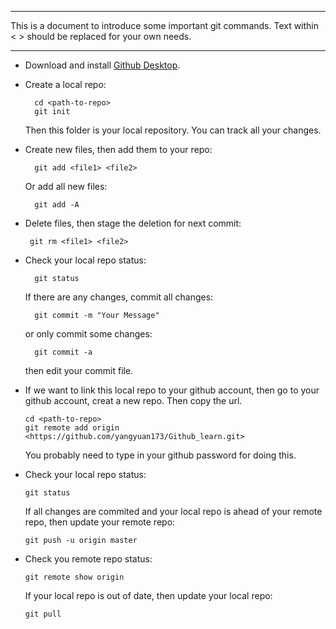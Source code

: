 ---------------------------------------
This is a document to introduce some important git commands. Text within < > should be replaced for your own needs.

---------------------------------------
- Download and install [Github Desktop](https://desktop.github.com/). 

- Create a local repo:

        cd <path-to-repo>
        git init

  Then this folder is your local repository. You can track all your changes.
- Create new files, then add them to your repo:

        git add <file1> <file2>
 
   Or add all new files:
 
        git add -A
 
- Delete files, then stage the deletion for next commit:
 
       git rm <file1> <file2>

- Check your local repo status:

        git status

  If there are any changes, commit all changes:

        git commit -m "Your Message"
  or only commit some changes:

        git commit -a
  then edit your commit file.

- If we want to link this local repo to your github account, then go to your github account, creat a new repo. Then copy the url.

      cd <path-to-repo>
      git remote add origin <https://github.com/yangyuan173/Github_learn.git>

  You probably need to type in your github password for doing this.

- Check your local repo status:

      git status
    
  If all changes are commited and your local repo is ahead of your remote repo, then update your remote repo:

      git push -u origin master
    
- Check you remote repo status:

      git remote show origin
    
  If your local repo is out of date, then update your local repo:

      git pull


